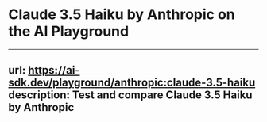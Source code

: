 # Claude 3.5 Haiku by Anthropic on the AI Playground


---
url: https://ai-sdk.dev/playground/anthropic:claude-3.5-haiku
description: Test and compare Claude 3.5 Haiku by Anthropic
---
